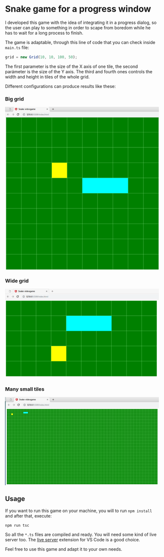 # Snake game for a progress window

I developed this game with the idea of integrating it in a progress dialog, so the user can play to something in order to scape from boredom while he has to wait for a long process to finish.

The game is adaptable, through this line of code that you can check inside `main.ts` file:

```typescript
grid = new Grid(10, 10, 100, 50);
```

The first parameter is the size of the X axis of one tile, the second parámeter is the size of the Y axis. The third and fourth ones controls the width and height in tiles of the whole grid.

Different configurations can produce results like these:

### Big grid
![big grid](img/grid-big.png)

### Wide grid
![wide grid](img/grid-wide.png)

### Many small tiles
![many tiles](img/grid-small-tiles.png)

## Usage
If you want to run this game on your machine, you will to run `npm install` and after that, execute:

```
npm run tsc
```
So all the `*.ts` files are compiled and ready. You will need some kind of live server too. The [live server](https://marketplace.visualstudio.com/items?itemName=ritwickdey.LiveServer) extension for VS Code is a good choice.

Feel free to use this game and adapt it to your own needs.
